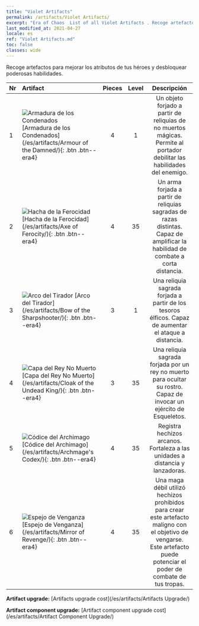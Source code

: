 ```yaml
---
title: "Violet Artifacts"
permalink: /artifacts/Violet Artifacts/
excerpt: "Era of Chaos  List of all Violet Artifacts . Recoge artefactos para mejorar los atributos de tus héroes y desbloquear poderosas habilidades."
last_modified_at: 2021-04-27
locale: es
ref: "Violet Artifacts.md"
toc: false
classes: wide
---
```


  Recoge artefactos para mejorar los atributos de tus héroes y desbloquear poderosas habilidades.

  |  Nr  |    Artifact    | Pieces |  Level | Descripción   |
  |:-----|:---------------|:------:|:------:|:--------------:|
  | 1   | ![Armadura de los Condenados](/images/t/icon_artifact_30.png) [Armadura de los Condenados](/es/artifacts/Armour of the Damned/){: .btn .btn--era4} | 4 | 1 | Un objeto forjado a partir de reliquias de no muertos mágicas. Permite al portador debilitar las habilidades del enemigo. |
  | 2   | ![Hacha de la Ferocidad](/images/t/icon_artifact_31.png) [Hacha de la Ferocidad](/es/artifacts/Axe of Ferocity/){: .btn .btn--era4} | 4 | 35 | Un arma forjada a partir de reliquias sagradas de razas distintas. Capaz de amplificar la habilidad de combate a corta distancia. |
  | 3   | ![Arco del Tirador](/images/t/icon_artifact_10.png) [Arco del Tirador](/es/artifacts/Bow of the Sharpshooter/){: .btn .btn--era4} | 3 | 1 | Una reliquia sagrada forjada a partir de los tesoros élficos. Capaz de aumentar el ataque a distancia. |
  | 4   | ![Capa del Rey No Muerto](/images/t/icon_artifact_32.png) [Capa del Rey No Muerto](/es/artifacts/Cloak of the Undead King/){: .btn .btn--era4} | 3 | 35 | Una reliquia sagrada forjada por un rey no muerto para ocultar su rostro. Capaz de invocar un ejército de Esqueletos. |
  | 5   | ![Códice del Archimago](/images/t/icon_artifact_34.png) [Códice del Archimago](/es/artifacts/Archmage's Codex/){: .btn .btn--era4} | 4 | 35 | Registra hechizos arcanos. Fortaleza a las unidades a distancia y lanzadoras. |
  | 6   | ![Espejo de Venganza](/images/t/icon_artifact_35.png) [Espejo de Venganza](/es/artifacts/Mirror of Revenge/){: .btn .btn--era4} | 4 | 35 | Una maga débil utilizó hechizos prohibidos para crear este artefacto maligno con el objetivo de vengarse. Este artefacto puede potenciar el poder de combate de tus tropas. |


  **Artifact upgrade:** [Artifacts upgrade cost](/es/artifacts/Artifacts Upgrade/)

 **Artifact component upgrade:** [Artifact component upgrade cost](/es/artifacts/Artifact Component Upgrade/)

